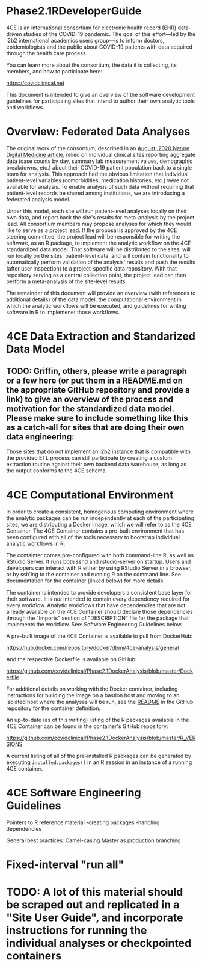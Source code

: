 # Phase2.1RDeveloperGuide
4CE is an international consortium for electronic health record (EHR) data-driven studies of the COVID-19 pandemic. The goal of this effort—led by the i2b2 international academics users group—is to inform doctors, epidemiologists and the public about COVID-19 patients with data acquired through the health care process.

You can learn more about the consortium, the data it is collecting, its members, and how to participate here:

https://covidclinical.net

This document is intended to give an overview of the software development guidelines for participaing sites that intend to author their own analytic tools and workflows.

# Overview: Federated Data Analyses

The original work of the consortium, described in an [August, 2020 Nature Digital Medicine article](https://www.nature.com/articles/s41746-020-00308-0), relied on individual clinical sites reporting aggregate data (case counts by day, summary lab measurement values, demographic breakdowns, etc.) about their COVID-19 patient population back to a single team for analysis. This approach had the obvious limitation that individual patient-level variables (comorbidities, medication histories, etc.) were not available for analysis. To enable analysis of such data without requiring that patient-level records be shared among institutions, we are introducing a federated analysis model.  

Under this model, each site will run patient-level analyses locally on their own data, and report back the site's results for meta-analysis by the project lead.  All consortium members may propose analyses for which they would like to serve as a project lead.  If the proposal is approved by the 4CE steering committee, the project lead will be responsible for writing the software, as an R package, to implement the analytic workflow on the 4CE standardized data model. That software will be distributed to the sites, will run locally on the sites' patient-level data, and will contain functionality to automatically perform validation of the analysis' results and push the results (after user inspection) to a project-specific data repository. With that repository serving as a central collection point, the project lead can then perform a meta-analysis of the site-level results.

The remainder of this document will provide an overview (with references to additional details) of the data model, the computational environment in which the analytic workflows will be executed, and guidelines for writing software in R to implemenet those workflows.

# 4CE Data Extraction and Standarized Data Model
## TODO: Griffin, others, please write a paragraph or a few here (or put them in a README.md on the appropriate GitHub repository and provide a link) to give an overview of the process and motivation for the standardized data model.  Please make sure to include something like this as a catch-all for sites that are doing their own data engineering:

Those sites that do not implement an i2b2 instance that is compatible with the provided ETL process can still participate by creating a custom extraction routine against their own backend data warehouse, as long as the output conforms to the 4CE schema.

# 4CE Computational Environment

In order to create a consistent, homogenous computing environment where the analytic packages can be run independently at each of the participating sites, we are distributing a Docker image, which we will refer to as the 4CE Container.  The 4CE Container contains a pre-built environment that has been configured with all of the tools necessary to bootstrap individual analytic workflows in R. 

The containter comes pre-configured with both command-line R, as well as RStudio Server. It runs both sshd and rstudio-server on startup. Users and developers can interact with R either by using RStudio Server in a browser, or by ssh'ing to the container and running R on the command line.  See documentation for the container (linked below) for more details.

The container is intended to provide developers a consistent base layer for their software. It is *not* intended to contain every dependency required for every workflow. Analytic workflows that have dependencies that are not already available on the 4CE Container should declare those dependencies through the "Imports" section of "DESCRIPTION" file for the package that implements the workflow.  See: Software Engineering Guidelines below.

A pre-built image of the 4CE Container is available to pull from DockerHub:

https://hub.docker.com/repository/docker/dbmi/4ce-analysis/general

And the respective Dockerfile is available on GitHub:

https://github.com/covidclinical/Phase2.1DockerAnalysis/blob/master/Dockerfile

For additional details on working with the Docker container, including instructions for building the image on a bastion host and moving to an isolated host where the analyses will be run, see the [README](https://github.com/covidclinical/Phase2.1DockerAnalysis) in the GitHub repository for the container definition.

An up-to-date (as of this writing) listing of the R packages available in the 4CE Container can be found in the container's GitHub repository:

https://github.com/covidclinical/Phase2.1DockerAnalysis/blob/master/R_VERSIONS

A current listing of all of the pre-installed R packages can be generated by executing `installed.packages()` in an R session in an instance of a running 4CE container.

# 4CE Software Engineering Guidelines

Pointers to R reference material
-creating packages
-handling dependencies

General best practices:
Camel-casing
Master as production branching

# Fixed-interval "run all"

# TODO: A lot of this material should be scraped out and replicated in a "Site User Guide", and incorporate instructions for running the individual analyses or checkpointed containers